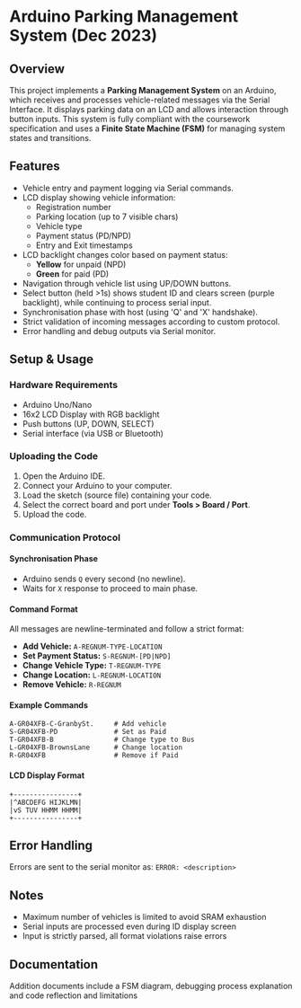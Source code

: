 # Arduino Parking Management System (Dec 2023)

## Overview

This project implements a **Parking Management System** on an Arduino, which receives and processes vehicle-related messages via the Serial Interface. It displays parking data on an LCD and allows interaction through button inputs. This system is fully compliant with the coursework specification and uses a **Finite State Machine (FSM)** for managing system states and transitions.

## Features

- Vehicle entry and payment logging via Serial commands.
- LCD display showing vehicle information:
  - Registration number
  - Parking location (up to 7 visible chars)
  - Vehicle type
  - Payment status (PD/NPD)
  - Entry and Exit timestamps
- LCD backlight changes color based on payment status:
  - **Yellow** for unpaid (NPD)
  - **Green** for paid (PD)
- Navigation through vehicle list using UP/DOWN buttons.
- Select button (held >1s) shows student ID and clears screen (purple backlight), while continuing to process serial input.
- Synchronisation phase with host (using 'Q' and 'X' handshake).
- Strict validation of incoming messages according to custom protocol.
- Error handling and debug outputs via Serial monitor.

## Setup & Usage

### Hardware Requirements

- Arduino Uno/Nano
- 16x2 LCD Display with RGB backlight
- Push buttons (UP, DOWN, SELECT)
- Serial interface (via USB or Bluetooth)

### Uploading the Code

1. Open the Arduino IDE.
2. Connect your Arduino to your computer.
3. Load the sketch (source file) containing your code.
4. Select the correct board and port under **Tools > Board / Port**.
5. Upload the code.

### Communication Protocol

#### Synchronisation Phase

- Arduino sends `Q` every second (no newline).
- Waits for `X` response to proceed to main phase.

#### Command Format

All messages are newline-terminated and follow a strict format:

- **Add Vehicle:** `A-REGNUM-TYPE-LOCATION`
- **Set Payment Status:** `S-REGNUM-[PD|NPD]`
- **Change Vehicle Type:** `T-REGNUM-TYPE`
- **Change Location:** `L-REGNUM-LOCATION`
- **Remove Vehicle:** `R-REGNUM`

#### Example Commands

```text
A-GR04XFB-C-GranbySt.     # Add vehicle
S-GR04XFB-PD              # Set as Paid
T-GR04XFB-B               # Change type to Bus
L-GR04XFB-BrownsLane      # Change location
R-GR04XFB                 # Remove if Paid
```

#### LCD Display Format
```
+----------------+
|^ABCDEFG HIJKLMN|
|vS TUV HHMM HHMM|
+----------------+
```

## Error Handling
Errors are sent to the serial monitor as: `ERROR: <description>`

## Notes
- Maximum number of vehicles is limited to avoid SRAM exhaustion
- Serial inputs are processed even during ID display screen
- Input is strictly parsed, all format violations raise errors

## Documentation
Addition documents include a FSM diagram, debugging process explanation and code reflection and limitations
